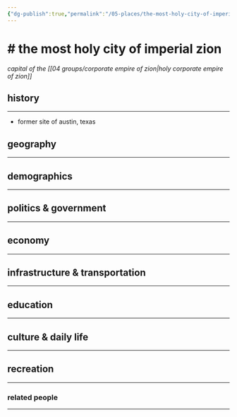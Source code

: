 ```yaml
---
{"dg-publish":true,"permalink":"/05-places/the-most-holy-city-of-imperial-zion/","created":"2025-02-21T14:10:52.155-06:00","updated":"2025-03-17T14:51:29.395-05:00"}
---
```



# # the most holy city of imperial zion
*capital of the [[04 groups/corporate empire of zion\|holy corporate empire of zion]]*

## history
---
- former site of austin, texas
## geography
---

## demographics
---

## politics & government
---

## economy
---

## infrastructure & transportation
---

## education
---

## culture & daily life
---

## recreation
---

### related people
---
